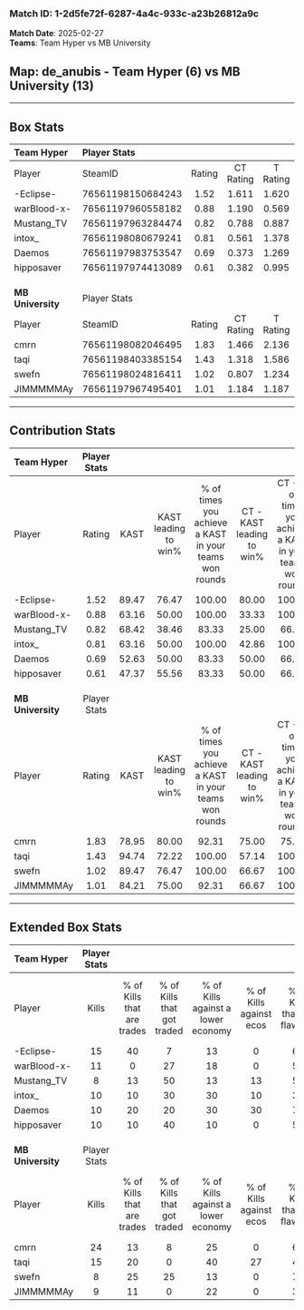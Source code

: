 ### Match ID: 1-2d5fe72f-6287-4a4c-933c-a23b26812a9c  
**Match Date**: 2025-02-27  
**Teams**: Team Hyper vs MB University  

## **Map**: de_anubis - Team Hyper (6) vs MB University (13)  
---  

## Box Stats  

| **Team Hyper**    | Player Stats      |        |           |          |       |       |       |         |        |      |     |
| :- | :- | :-: | :-: | :-: | :-: | :-: | :-: | :-: | :-: | :-: | :-: |
| Player            | SteamID           | Rating | CT Rating | T Rating | KAST  |  ADR  | Kills | Assists | Deaths | K/D  | HS% |
| -Eclipse-         | 76561198150684243 |  1.52  |   1.611   |  1.620   | 89.47 | 95.3  |  15   |    8    |   8    | 1.88 | 20  |
| warBlood-x-       | 76561197960558182 |  0.88  |   1.190   |  0.569   | 63.16 | 79.4  |  11   |    4    |   15   | 0.73 | 54  |
| Mustang_TV        | 76561197963284474 |  0.82  |   0.788   |  0.887   | 68.42 | 76.1  |   8   |    4    |   13   | 0.62 | 75  |
| intox_            | 76561198080679241 |  0.81  |   0.561   |  1.378   | 63.16 | 66.0  |  10   |    2    |   14   | 0.71 | 40  |
| Daemos            | 76561197983753547 |  0.69  |   0.373   |  1.269   | 52.63 | 56.0  |  10   |    1    |   14   | 0.71 | 20  |
| hipposaver        | 76561197974413089 |  0.61  |   0.382   |  0.995   | 47.37 | 50.4  |  10   |    1    |   15   | 0.67 | 80  |
|                   |                   |        |           |          |       |       |       |         |        |      |     |
|                   |                   |        |           |          |       |       |       |         |        |      |     |
|                   |                   |        |           |          |       |       |       |         |        |      |     |
| **MB University** | Player Stats      |        |           |          |       |       |       |         |        |      |     |
| Player            | SteamID           | Rating | CT Rating | T Rating | KAST  |  ADR  | Kills | Assists | Deaths | K/D  | HS% |
| cmrn              | 76561198082046495 |  1.83  |   1.466   |  2.136   | 78.95 | 119.8 |  24   |    5    |   11   | 2.18 | 70  |
| taqi              | 76561198403385154 |  1.43  |   1.318   |  1.586   | 94.74 | 78.3  |  15   |    4    |   10   | 1.50 | 33  |
| swefn             | 76561198024816411 |  1.02  |   0.807   |  1.234   | 89.47 | 43.3  |   8   |    5    |   8    | 1.00 | 50  |
| JIMMMMMAy         | 76561197967495401 |  1.01  |   1.184   |  1.187   | 84.21 | 69.4  |   9   |    8    |   12   | 0.75 | 55  |
---  

## Contribution Stats  

| **Team Hyper**    | Player Stats |       |                      |                                                        |                           |                                                             |                          |                                                            |
| :- | :-: | :-: | :-: | :-: | :-: | :-: | :-: | :-: |
| Player            |    Rating    | KAST  | KAST leading to win% | % of times you achieve a KAST in your teams won rounds | CT - KAST leading to win% | CT - % of times you achieve a KAST in your teams won rounds | T - KAST leading to win% | T - % of times you achieve a KAST in your teams won rounds |
| -Eclipse-         |     1.52     | 89.47 |        76.47         |                         100.00                         |           80.00           |                           100.00                            |          75.00           |                           100.00                           |
| warBlood-x-       |     0.88     | 63.16 |        50.00         |                         100.00                         |           33.33           |                           100.00                            |          100.00          |                           100.00                           |
| Mustang_TV        |     0.82     | 68.42 |        38.46         |                         83.33                          |           25.00           |                            66.67                            |          60.00           |                           100.00                           |
| intox_            |     0.81     | 63.16 |        50.00         |                         100.00                         |           42.86           |                           100.00                            |          60.00           |                           100.00                           |
| Daemos            |     0.69     | 52.63 |        50.00         |                         83.33                          |           50.00           |                            66.67                            |          50.00           |                           100.00                           |
| hipposaver        |     0.61     | 47.37 |        55.56         |                         83.33                          |           50.00           |                            66.67                            |          60.00           |                           100.00                           |
|                   |              |       |                      |                                                        |                           |                                                             |                          |                                                            |
|                   |              |       |                      |                                                        |                           |                                                             |                          |                                                            |
|                   |              |       |                      |                                                        |                           |                                                             |                          |                                                            |
| **MB University** | Player Stats |       |                      |                                                        |                           |                                                             |                          |                                                            |
| Player            |    Rating    | KAST  | KAST leading to win% | % of times you achieve a KAST in your teams won rounds | CT - KAST leading to win% | CT - % of times you achieve a KAST in your teams won rounds | T - KAST leading to win% | T - % of times you achieve a KAST in your teams won rounds |
| cmrn              |     1.83     | 78.95 |        80.00         |                         92.31                          |           75.00           |                            75.00                            |          81.82           |                           100.00                           |
| taqi              |     1.43     | 94.74 |        72.22         |                         100.00                         |           57.14           |                           100.00                            |          81.82           |                           100.00                           |
| swefn             |     1.02     | 89.47 |        76.47         |                         100.00                         |           66.67           |                           100.00                            |          81.82           |                           100.00                           |
| JIMMMMMAy         |     1.01     | 84.21 |        75.00         |                         92.31                          |           66.67           |                           100.00                            |          80.00           |                           88.89                            |
---  

## Extended Box Stats  

| **Team Hyper**    | Player Stats |                            |                            |                                    |                         |                              |                                 |        |                             |                                     |                          |                               |                            |
| :- | :-: | :-: | :-: | :-: | :-: | :-: | :-: | :-: | :-: | :-: | :-: | :-: | :-: |
| Player            |    Kills     | % of Kills that are trades | % of Kills that got traded | % of Kills against a lower economy | % of Kills against ecos | % of Kills that are flawless | % of Kills that are close duels | Deaths | % of Deaths that get traded | % of Deaths against a lower economy | % of Deaths against ecos | % of Deaths that are flawless | % of Deaths that are close |
| -Eclipse-         |      15      |             40             |             7              |                 13                 |            0            |              60              |               13                |   8    |             38              |                 13                  |            0             |              38               |             13             |
| warBlood-x-       |      11      |             0              |             27             |                 18                 |            0            |              55              |                9                |   15   |             20              |                  7                  |            0             |              40               |             13             |
| Mustang_TV        |      8       |             13             |             50             |                 13                 |           13            |              50              |                0                |   13   |              0              |                  8                  |            8             |              54               |             0              |
| intox_            |      10      |             10             |             30             |                 30                 |           10            |              30              |               20                |   14   |             14              |                  7                  |            7             |              36               |             14             |
| Daemos            |      10      |             20             |             20             |                 30                 |           30            |              70              |                0                |   14   |              0              |                  0                  |            0             |              71               |             7              |
| hipposaver        |      10      |             10             |             40             |                 10                 |            0            |              50              |               10                |   15   |              0              |                  0                  |            0             |              80               |             7              |
|                   |              |                            |                            |                                    |                         |                              |                                 |        |                             |                                     |                          |                               |                            |
|                   |              |                            |                            |                                    |                         |                              |                                 |        |                             |                                     |                          |                               |                            |
|                   |              |                            |                            |                                    |                         |                              |                                 |        |                             |                                     |                          |                               |                            |
| **MB University** | Player Stats |                            |                            |                                    |                         |                              |                                 |        |                             |                                     |                          |                               |                            |
| Player            |    Kills     | % of Kills that are trades | % of Kills that got traded | % of Kills against a lower economy | % of Kills against ecos | % of Kills that are flawless | % of Kills that are close duels | Deaths | % of Deaths that get traded | % of Deaths against a lower economy | % of Deaths against ecos | % of Deaths that are flawless | % of Deaths that are close |
| cmrn              |      24      |             13             |             8              |                 25                 |            0            |              63              |                4                |   11   |             27              |                  9                  |            0             |              45               |             0              |
| taqi              |      15      |             20             |             0              |                 40                 |           27            |              47              |               13                |   10   |             20              |                 10                  |            0             |              40               |             10             |
| swefn             |      8       |             25             |             25             |                 13                 |            0            |              75              |                0                |   8    |             25              |                 25                  |            0             |              88               |             13             |
| JIMMMMMAy         |      9       |             11             |             0              |                 22                 |            0            |              33              |               11                |   12   |             50              |                 25                  |            8             |              58               |             8              |
